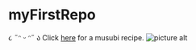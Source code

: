# myFirstRepo
૮ ˶ᵔ ᵕ ᵔ˶ ა 
Click [here](https://www.youtube.com/watch?v=EuqQfguh7R4&t=161s) for a musubi recipe. 
![picture alt]([(https://www.pinterest.fr/pin/697917273509254765/])![image](https://user-images.githubusercontent.com/77726756/188641578-e8578831-c740-41f2-8958-500033988d48.png)
)
